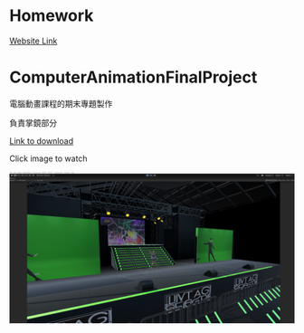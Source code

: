 # Homework  

[Website Link](https://ntut-cg-lab.github.io/ca2022f-hw-kairaun/hw00/index.html)  

# ComputerAnimationFinalProject  

電腦動畫課程的期末專題製作  

負責掌鏡部分  

[Link to download](https://drive.google.com/drive/folders/1Jpa0G7_nrUCASu7VlAi4tikFe0pyGgAT?usp=sharing)  

Click image to watch  

[![IMAGE ALT TEXT](https://github.com/kairaun/ComputerAnimation/blob/main/F.png)](https://www.youtube.com/watch?v=IV2iTNQKmbs&ab_channel=KAIRaun "Unity")
